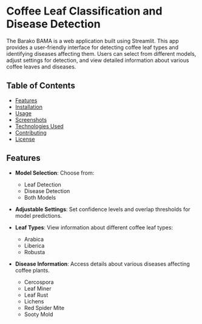 # Coffee Leaf Classification and Disease Detection
The Barako BAMA is a web application built using Streamlit. This app provides a user-friendly interface for detecting coffee leaf types and identifying diseases affecting them. Users can select from different models, adjust settings for detection, and view detailed information about various coffee leaves and diseases.

## Table of Contents
- [Features](#features)
- [Installation](#installation)
- [Usage](#usage)
- [Screenshots](#screenshots)
- [Technologies Used](#technologies-used)
- [Contributing](#contributing)
- [License](#license)

## Features
- **Model Selection**: Choose from:
  - Leaf Detection
  - Disease Detection
  - Both Models
    
- **Adjustable Settings**: Set confidence levels and overlap thresholds for model predictions.
- **Leaf Types**: View information about different coffee leaf types:
  - Arabica
  - Liberica
  - Robusta
    
- **Disease Information**: Access details about various diseases affecting coffee plants.
  - Cercospora
  - Leaf Miner
  - Leaf Rust
  - Lichens
  - Red Spider Mite
  - Sooty Mold
